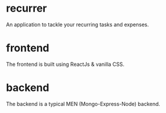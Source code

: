 # recurrer
An application to tackle your recurring tasks and expenses.

# frontend
The frontend is built using ReactJs & vanilla CSS.

# backend
The backend is a typical MEN (Mongo-Express-Node) backend.
